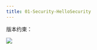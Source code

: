 ```yaml
---
title: 01-Security-HelloSecurity
---
```

版本约束：

![](https://javgo-images.oss-cn-beijing.aliyuncs.com/2023-09-21-112830.png)